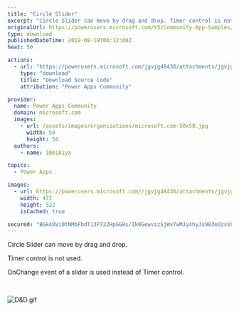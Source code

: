 ```yaml
---
title: "Circle Slider"
excerpt: "Circle Slider can move by drag and drop. Timer control is not used. OnChange event of a slider is used instead of Timer control."
originalUrl: https://powerusers.microsoft.com/t5/Community-App-Samples/Circle-Slider/td-p/343494
type: download
publishedDateTime: 2019-08-19T06:12:00Z
heat: 50

actions:
  - url: "https://powerusers.microsoft.com/jgvjg48436/attachments/jgvjg48436/AppFeedbackGallery/231/2/DD_Slider.msapp"
    type: "download"
    title: "Download Source Code"
    attribution: "Power Apps Community"

provider:
  name: Power Apps Community
  domain: microsoft.com
  images:
    - url: /assets/images/organizations/microsoft.com-50x50.jpg
      width: 50
      height: 50
  authors:
    - name: 10mikiya

topics:
  - Power Apps

images:
  - url: https://powerusers.microsoft.com//jgvjg48436/attachments/jgvjg48436/AppFeedbackGallery/231/1/DDSlider.png
    width: 472
    height: 522
    isCached: true

secured: "BGk4OVi0tNMbFbdT13P72ZHpGG8s/Ik0GewvizSjWv7wMJy4hyJs903eOzskCqYX25E23mJBp1ZO+4fZiSCzv+q7jnN7MU2zUcY0c3+88UCPmXtMTjWyLWet471rYUW5C68f3iU7Ml/uvpz2u7mI2tI2jZpQ3KuntCr08CdBKi7gcBOLoupO7iVUzmhgz5twLl0/rVznNzAtDVMmp+6ctfK9Net1N/tKkR31NgOlfEdkj6NWY26xOmhTRKiEr10gHJgh9cl2W+Hdk8nw2zJY7lK2HkUD2Gjujg0DjNAvMdaia7ubV+Mkc79zP9dTpHYA2tZsUOyRaUCcXdABarCFUpo4AxeIkE6wnECdXF5PBbgHB8nlsQmpBYRREQvqjmMwiftZymowvpWtdZgMwDTGv/o5X70SgV4UgPyNtRMzk2/1p/GS6ufPyj6Cp9pg9ZMF;nrsujshpnMBKjtG9E7rOAA=="
---
```

<p>Circle Slider can move by drag and drop.</p><p>Timer control is not used.</p><p>OnChange event of a slider is used instead of Timer control.</p><p>&nbsp;</p><p><span class="lia-inline-image-display-wrapper lia-image-align-inline" image-alt="D&amp;D.gif" style="width: 464px;"><img src="https://powerusers.microsoft.com/t5/image/serverpage/image-id/81980iFDE1961152A28833/image-size/large?v=1.0&amp;px=999" title="D&amp;D.gif" alt="D&amp;D.gif" li-image-url="https://powerusers.microsoft.com/t5/image/serverpage/image-id/81980iFDE1961152A28833?v=1.0" li-image-display-id="'81980iFDE1961152A28833'" li-message-uid="'343494'" li-messages-message-image="true" li-bindable="" class="lia-media-image" tabindex="0" li-bypass-lightbox-when-linked="true" li-use-hover-links="false"></span></p>

